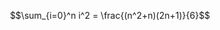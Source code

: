 <script src="https://cdnjs.cloudflare.com/ajax/libs/mathjax/2.7.0/MathJax.js?config=TeX-AMS-MML_HTMLorMML" type="text/javascript"></script>

$$\sum_{i=0}^n i^2 = \frac{(n^2+n)(2n+1)}{6}$$
